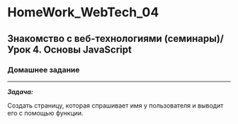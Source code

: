 # HomeWork_WebTech_04
## Знакомство с веб-технологиями (семинары)/Урок 4. Основы JavaScript
### Домашнее задание
---
_**Задача:**_

Cоздать страницу, которая спрашивает имя у пользователя и выводит его с помощью функции.

